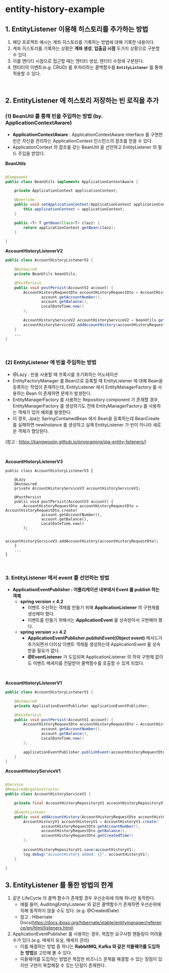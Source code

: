 # entity-history-example

## 1. EntityListener 이용해 히스토리를 추가하는 방법

1. 해당 프로젝트 예시는 계좌 히스토리를 기록하는 방법에 대해 기록한 내용이다.
2. 계좌 히스토리를 기록하는 상황은 **계좌 생성**, **입출금 시점** 두가지 상황으로 구분할 수 있다.
3. 이를 엔티티 시점으로 접근할 때는 엔티티 생성, 엔티티 수정에 구분된다.
4. 엔티티의 이벤트(e.g. CRUD) 를 후처리하는 콜백함수를 **`EntityListener`** 를 통해 적용할 수 있다.

<br>

## 2. EntityListener 에 히스토리 저장하는 빈 로직을 추가

### (1) BeanUtil 를 통해 빈을 주입하는 방법 (by. ApplicationContextAware)

- **ApplicationContextAware** : ApplicationContextAware interface 를 구현한 빈은 자신을 관리하는 ApplicationContext 인스턴스의 참조를 얻을 수
  있다.
- ApplicationContext 의 참조를 갖는 BeanUtil 을 선언하고 EntityListener 의 필드 주입을 받았다.

**BeanUtils**

```java

@Component
public class BeanUtils implements ApplicationContextAware {

    private ApplicationContext applicationContext;

    @Override
    public void setApplicationContext(ApplicationContext applicationContext) throws BeansException {
        this.applicationContext = applicationContext;
    }

    public <T> T getBean(Class<T> clazz) {
        return applicationContext.getBean(clazz);
    }

}
```

**AccountHistoryListenerV2**

```java
public class AccountHistoryListenerV2 {

    @Autowired
    private BeanUtils beanUtils;

    @PostPersist
    public void postPersist(AccountV2 account) {
        AccountHistoryRequestDto accountHistoryRequestDto = AccountHistoryRequestDto.create(
                account.getAccountNumber(),
                account.getBalance(),
                LocalDateTime.now()
        );

        AccountHistoryServiceV2 accountHistoryServiceV2 = beanUtils.getBean(AccountHistoryServiceV2.class);
        accountHistoryServiceV2.addAccountHistory(accountHistoryRequestDto);
    }
    ...
}

```

<br>

### (2) EntityListener 에 빈을 주입하는 방법

- @Lazy : 빈을 사용할 때 프록시를 초기화하는 어노테이션
- EntityFactoryManager 를 Bean으로 등록할 때 EntityListener 에 대해 Bean을 등록하는
  작업이 존재하는데, EntityListener 에서 EntityManagerFactory 를 사용하는 Bean 이 존재하면 문제가 발생한다. 
- EntityManagerFactory 를 사용하는 Repository component 가 존재할 경우, EntityManagerFactory 를 생성하기도
  전에 EntityManagerFactory 를 사용하는 객체가 있어 예외를 발생한다.
- 이 경우, Jpa는 SpringContainedBean 에서 Bean을 등록하는데 BeanCreate 를 실패하면 newInstance 를 생성하고 실제 
  EntityListener 가 빈이 아니라 새로운 객체가 할당된다.

(참고 : https://kangwoojin.github.io/programing/jpa-entity-listeners/)

<br>

**AccountHistoryListenerV3**

```
public class AccountHistoryListenerV3 {

    @Lazy
    @Autowired
    private AccountHistoryServiceV3 accountHistoryServiceV3;

    @PostPersist
    public void postPersist(AccountV3 account) {
        AccountHistoryRequestDto accountHistoryRequestDto = AccountHistoryRequestDto.create(
                account.getAccountNumber(),
                account.getBalance(),
                LocalDateTime.now()
        );

        accountHistoryServiceV3.addAccountHistory(accountHistoryRequestDto);
    }
    ...    
}

```

<br>

### 3. EntityListener 에서 event 를 선언하는 방법

- **ApplicationEventPublisher : 어플리케이션 내부에서 Event 를 publish 하는 객체**
    - **spring version < 4.2**
        - 이벤트 수신하는 객체를 만들기 위해 **ApplicationListener<T>** 의 구현체를 생성해야 했다.
        - 이벤트를 만들기 위해서는 **ApplicationEvent** 를 상속받아서 구현해야 했다.
    - **spring version >= 4.2**
        - **ApplicationEventPublisher.publishEvent(Object event)** 메서드가 추가되면서
          더이상 이벤트 객체를 생성하는데 ApplicationEvent 를 상속받을 필요가 없다.
        - **@EventListener** 가 도입되며 ApplicationListener<T> 의 하위 구현체 없이도
          이벤트 메세지를 전달받아 콜백함수를 호출할 수 있게 되었다.

<br>

**AccountHistoryListenerV1**

```java
public class AccountHistoryListenerV1 {

    @Autowired
    private ApplicationEventPublisher applicationEventPublisher;

    @PostPersist
    public void postPersist(AccountV1 account) {
        AccountHistoryRequestDto accountHistoryRequestDto = AccountHistoryRequestDto.create(
                account.getAccountNumber(),
                account.getBalance(),
                LocalDateTime.now()
        );

        applicationEventPublisher.publishEvent(accountHistoryRequestDto);
    }
}
```

**AccountHistoryServiceV1**

```java

@Service
@RequiredArgsConstructor
public class AccountHistoryServiceV1 {

    private final AccountHistoryRepositoryV1 accountHistoryRepositoryV1;

    @EventListener
    public void addAccountHistory(AccountHistoryRequestDto accountHistoryRequestDto) {
        AccountHistoryV1 accountHistoryV1 = AccountHistoryV1.create(
                accountHistoryRequestDto.getAccountNumber(),
                accountHistoryRequestDto.getBalance(),
                accountHistoryRequestDto.getCreatedTime()
        );
        
        accountHistoryRepositoryV1.save(accountHistoryV1);
        log.debug("accountHistory added: {}", accountHistoryV1);
    }

}
```

## 3. EntityListener 를 통한 방법의 한계

1. 같은 LifeCycle 의 콜백 함수가 존재할 경우 우선순위에 의해 하나만 동작한다.
   - 예를 들어, AuditingEntityListener 와 같은 콜백함수가 존재하면 우선순위에 의해 동작하지 않을 수도 있다.
    (e.g. @CreatedDate)
   - 참고 : Hibernate Docs(https://docs.jboss.org/hibernate/stable/entitymanager/reference/en/html/listeners.html)
2. ApplicationEventPublisher 를 사용하는 경우, 복잡한 요구사항 핸들링이 어려울 수가 있다.(e.g. 메세지 유실, 메세지 관리)
   - 이를 해결하는 방법 중 하나는 **RabbitMQ, Kafka 와 같은 미들웨어를 도입하는 방법**을 고민해 볼 수 있다.
   - 미들웨어를 도입하는 방법은 복잡한 비즈니스 문제를 해결할 수 있는 장점이 있지만 구현이 복잡해질 수 있는 단점이 존재한다.